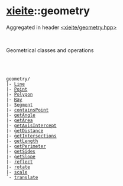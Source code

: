 # [xieite](../README.md)::geometry
Aggregated in header [<xieite/geometry.hpp>](../include/xieite/geometry.hpp)

<br/>

Geometrical classes and operations

<br/><br/>

<pre><code>geometry/
|- <a href="./geometry/Line.md">Line</a>
|- <a href="./geometry/Point.md">Point</a>
|- <a href="./geometry/Polygon.md">Polygon</a>
|- <a href="./geometry/Ray.md">Ray</a>
|- <a href="./geometry/Segment.md">Segment</a>
|- <a href="./geometry/containsPoint.md">containsPoint</a>
|- <a href="./geometry/getAngle.md">getAngle</a>
|- <a href="./geometry/getArea.md">getArea</a>
|- <a href="./geometry/getAxisIntercept.md">getAxisIntercept</a>
|- <a href="./geometry/getDistance.md">getDistance</a>
|- <a href="./geometry/getIntersections.md">getIntersections</a>
|- <a href="./geometry/getLength.md">getLength</a>
|- <a href="./geometry/getPerimeter.md">getPerimeter</a>
|- <a href="./geometry/getSides.md">getSides</a>
|- <a href="./geometry/getSlope.md">getSlope</a>
|- <a href="./geometry/reflect.md">reflect</a>
|- <a href="./geometry/rotate.md">rotate</a>
|- <a href="./geometry/scale.md">scale</a>
`- <a href="./geometry/translate.md">translate</a>
</code></pre>
